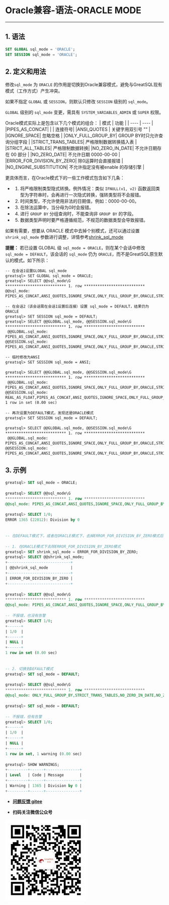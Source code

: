 # Oracle兼容-语法-ORACLE MODE
---


## 1. 语法

```sql
SET GLOBAL sql_mode = 'ORACLE';
SET SESSION sql_mode = 'ORACLE';
```

## 2. 定义和用法

修改`sql_mode` 为 `ORACLE`  的作用是切换到Oracle兼容模式，避免与GreatSQL现有模式（工作方式）产生冲突。

如果不指定 `GLOBAL` 或 `SESSION`，则默认只修改 `SESSION` 级别的 `sql_mode`。

`GLOBAL` 级别的 `sql_mode` 变更，需具有 `SYSTEM_VARIABLES_ADMIN` 或 `SUPER` 权限。

Oracle模式实际上是包含以下几个模式的组合：
| 模式    | 功能    |
| ---- | ---- |
|PIPES_AS_CONCAT|  &#124; &#124; 连接符号|
|ANSI_QUOTES | 关键字用双引号 "" |
|IGNORE_SPACE| 忽略空格 |
|ONLY_FULL_GROUP_BY| GROUP BY时只允许查询分组字段  |
|STRICT_TRANS_TABLES|  严格限制数据转换插入表 |
|STRICT_ALL_TABLES| 严格限制数据转换|
|NO_ZERO_IN_DATE| 不允许日期存在 00 部分 |
|NO_ZERO_DATE|  不允许日期 0000-00-00 |
|ERROR_FOR_DIVISION_BY_ZERO| 除0运算时会直接报错  |
|NO_ENGINE_SUBSTITUTION| 不允许指定没有被enable 的存储引擎 |

更具体而言，在Oracle模式下的一些工作模式包含如下几条：

- 1. 将严格限制类型隐式转换。例外情况：类似 `IFNULL(v1, v2)` 函数返回类型为字符串时，会再进行一次隐式转换，强转类型将不会报错。

- 2. 时间类型，不允许使用非法的日期值，例如：0000-00-00。

- 3. 在除法运算中，当分母为0时会报错。

- 4. 进行 `GROUP BY` 分组查询时，不能查询非 `GROUP BY` 的字段。

- 5. 数据类型声明时要严格遵循规范，不规范的数据类型会导致报错。

如果有需要，想要从 ORACLE 模式中去掉个别模式，还可以通过设置 `shrink_sql_mode` 参数进行调整，详情参考[shrink_sql_mode](./5-3-easyuse-ora-syntax-shrinkmode.md)

**提醒：** 若已设置 GLOBAL 级 `sql_mode = ORACLE`，则在某个会话中修改 `sql_mode = DEFAULT`，该会话的 `sql_mode` 仍为 `ORACLE`，而不是GreatSQL原生默认的模式。如下所示：
```
-- 在会话1设置GLOBAL sql_mode
greatsql> SET GLOBAL sql_mode = ORACLE;
greatsql> SELECT @@sql_mode\G
*************************** 1. row ***************************
@@sql_mode: PIPES_AS_CONCAT,ANSI_QUOTES,IGNORE_SPACE,ONLY_FULL_GROUP_BY,ORACLE,STRICT_TRANS_TABLES,STRICT_ALL_TABLES,NO_ZERO_IN_DATE,NO_ZERO_DATE,ERROR_FOR_DIVISION_BY_ZERO,NO_ENGINE_SUBSTITUTION

-- 在会话2（该会话需在会话1设置后连接）设置 sql_mode = DEFAULT，结果仍为 ORACLE
greatsql> SET SESSION sql_mode = DEFAULT;
greatsql> SELECT @@GLOBAL.sql_mode, @@SESSION.sql_mode\G
*************************** 1. row ***************************
 @@GLOBAL.sql_mode: PIPES_AS_CONCAT,ANSI_QUOTES,IGNORE_SPACE,ONLY_FULL_GROUP_BY,ORACLE,STRICT_TRANS_TABLES,STRICT_ALL_TABLES,NO_ZERO_IN_DATE,NO_ZERO_DATE,ERROR_FOR_DIVISION_BY_ZERO,NO_ENGINE_SUBSTITUTION
@@SESSION.sql_mode: PIPES_AS_CONCAT,ANSI_QUOTES,IGNORE_SPACE,ONLY_FULL_GROUP_BY,ORACLE,STRICT_TRANS_TABLES,STRICT_ALL_TABLES,NO_ZERO_IN_DATE,NO_ZERO_DATE,ERROR_FOR_DIVISION_BY_ZERO,NO_ENGINE_SUBSTITUTION

-- 临时修改为ANSI
greatsql> SET SESSION sql_mode = ANSI;

greatsql> SELECT @@GLOBAL.sql_mode, @@SESSION.sql_mode\G
*************************** 1. row ***************************
 @@GLOBAL.sql_mode: PIPES_AS_CONCAT,ANSI_QUOTES,IGNORE_SPACE,ONLY_FULL_GROUP_BY,ORACLE,STRICT_TRANS_TABLES,STRICT_ALL_TABLES,NO_ZERO_IN_DATE,NO_ZERO_DATE,ERROR_FOR_DIVISION_BY_ZERO,NO_ENGINE_SUBSTITUTION
@@SESSION.sql_mode: REAL_AS_FLOAT,PIPES_AS_CONCAT,ANSI_QUOTES,IGNORE_SPACE,ONLY_FULL_GROUP_BY,ANSI
1 row in set (0.00 sec)

-- 再次设置为DEFAULT模式，发现还是ORACLE模式
greatsql> SET SESSION sql_mode = DEFAULT;

greatsql> SELECT @@GLOBAL.sql_mode, @@SESSION.sql_mode\G
*************************** 1. row ***************************
 @@GLOBAL.sql_mode: PIPES_AS_CONCAT,ANSI_QUOTES,IGNORE_SPACE,ONLY_FULL_GROUP_BY,ORACLE,STRICT_TRANS_TABLES,STRICT_ALL_TABLES,NO_ZERO_IN_DATE,NO_ZERO_DATE,ERROR_FOR_DIVISION_BY_ZERO,NO_ENGINE_SUBSTITUTION
@@SESSION.sql_mode: PIPES_AS_CONCAT,ANSI_QUOTES,IGNORE_SPACE,ONLY_FULL_GROUP_BY,ORACLE,STRICT_TRANS_TABLES,STRICT_ALL_TABLES,NO_ZERO_IN_DATE,NO_ZERO_DATE,ERROR_FOR_DIVISION_BY_ZERO,NO_ENGINE_SUBSTITUTION
```

## 3. 示例

```sql
greatsql> SET sql_mode = ORACLE;

greatsql> SELECT @@sql_mode\G
*************************** 1. row ***************************
@@sql_mode: PIPES_AS_CONCAT,ANSI_QUOTES,IGNORE_SPACE,ONLY_FULL_GROUP_BY,ORACLE,STRICT_TRANS_TABLES,STRICT_ALL_TABLES,NO_ZERO_IN_DATE,NO_ZERO_DATE,ERROR_FOR_DIVISION_BY_ZERO,NO_ENGINE_SUBSTITUTION

greatsql> SELECT 1/0;
ERROR 1365 (22012): Division by 0


-- 在DEFAULT模式下，或者在ORACLE模式下，去掉ERROR_FOR_DIVISION_BY_ZERO模式后，都允许1/0运算

-- 1. 在ORACLE模式下去除ERROR_FOR_DIVISION_BY_ZERO模式
greatsql> SET shrink_sql_mode = ERROR_FOR_DIVISION_BY_ZERO;
greatsql> SELECT @@shrink_sql_mode;
+----------------------------+
| @@shrink_sql_mode          |
+----------------------------+
| ERROR_FOR_DIVISION_BY_ZERO |
+----------------------------+

greatsql> SELECT @@sql_mode\G
*************************** 1. row ***************************
@@sql_mode: PIPES_AS_CONCAT,ANSI_QUOTES,IGNORE_SPACE,ONLY_FULL_GROUP_BY,ORACLE,STRICT_TRANS_TABLES,STRICT_ALL_TABLES,NO_ZERO_IN_DATE,NO_ZERO_DATE,NO_ENGINE_SUBSTITUTION

-- 不报错，也没有告警
greatsql> SELECT 1/0;
+------+
| 1/0  |
+------+
| NULL |
+------+
1 row in set (0.00 sec)


-- 2. 切换到DEFAULT模式
greatsql> SET sql_mode = DEFAULT;

greatsql> SELECT @@sql_mode\G
*************************** 1. row ***************************
@@sql_mode: ONLY_FULL_GROUP_BY,STRICT_TRANS_TABLES,NO_ZERO_IN_DATE,NO_ZERO_DATE,ERROR_FOR_DIVISION_BY_ZERO,NO_ENGINE_SUBSTITUTION

greatsql> SET sql_mode = DEFAULT;

-- 不报错，但有告警
greatsql> SELECT 1/0;
+------+
| 1/0  |
+------+
| NULL |
+------+
1 row in set, 1 warning (0.00 sec)

greatsql> SHOW WARNINGS;
+---------+------+---------------+
| Level   | Code | Message       |
+---------+------+---------------+
| Warning | 1365 | Division by 0 |
+---------+------+---------------+
```



- **[问题反馈 gitee](https://gitee.com/GreatSQL/GreatSQL-Manual/issues)**

- **扫码关注微信公众号**

![greatsql-wx](../../greatsql-wx.jpg)
